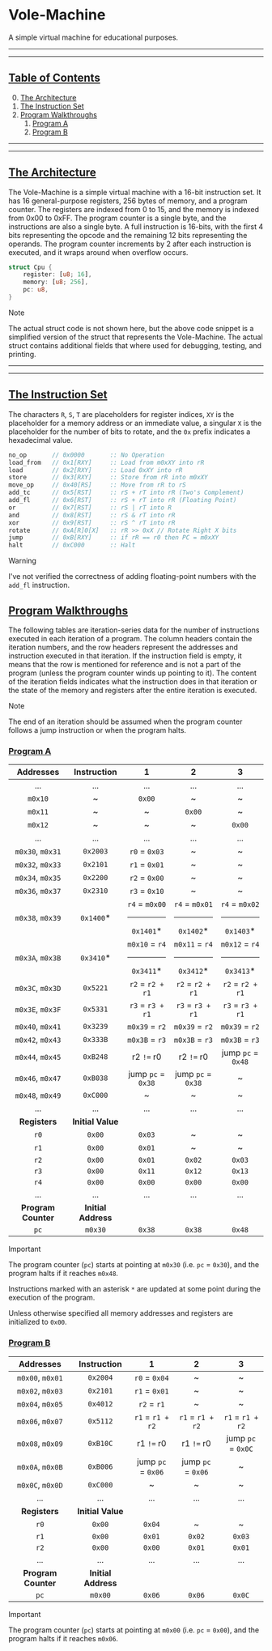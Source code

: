 # Vole-Machine

A simple virtual machine for educational purposes.

---
---

## [Table of Contents](#table-of-contents)

0. [The Architecture](#the-architecture)
1. [The Instruction Set](#the-instruction-set)
2. [Program Walkthroughs](#program-walkthroughs)
   1. [Program A](#program-a)
   2. [Program B](#program-b)

---
---

## [The Architecture](#table-of-contents)

The Vole-Machine is a simple virtual machine with a 16-bit instruction set. It has 16 general-purpose registers, 256 bytes of memory, and a program counter. The registers are indexed from 0 to 15, and the memory is indexed from 0x00 to 0xFF. The program counter is a single byte, and the instructions are also a single byte. A full instruction is 16-bits, with the first 4 bits representing the opcode and the remaining 12 bits representing the operands. The program counter increments by 2 after each instruction is executed, and it wraps around when overflow occurs.

```rust
struct Cpu {
    register: [u8; 16],
    memory: [u8; 256],
    pc: u8,
}
```

> [!NOTE]
> The actual struct code is not shown here, but the above code snippet is a simplified version of the struct that represents the Vole-Machine. The actual struct contains additional fields that where used for debugging, testing, and printing.

---
---

## [The Instruction Set](#table-of-contents)

The characters `R`, `S`, `T` are placeholders for register indices, `XY` is the placeholder for a memory address or an immediate value, a singular `X` is the placeholder for the number of bits to rotate, and the `0x` prefix indicates a hexadecimal value.

```rust
no_op       // 0x0000       :: No Operation
load_from   // 0x1[RXY]     :: Load from m0xXY into rR
load        // 0x2[RXY]     :: Load 0xXY into rR
store       // 0x3[RXY]     :: Store from rR into m0xXY
move_op     // 0x40[RS]     :: Move from rR to rS
add_tc      // 0x5[RST]     :: rS + rT into rR (Two's Complement)
add_fl      // 0x6[RST]     :: rS + rT into rR (Floating Point)
or          // 0x7[RST]     :: rS | rT into R
and         // 0x8[RST]     :: rS & rT into rR
xor         // 0x9[RST]     :: rS ^ rT into rR
rotate      // 0xA[R]0[X]   :: rR >> 0xX // Rotate Right X bits
jump        // 0xB[RXY]     :: if rR == r0 then PC = m0xXY
halt        // 0xC000       :: Halt
```

> [!WARNING]
> I've not verified the correctness of adding floating-point numbers with the `add_fl` instruction.

## [Program Walkthroughs](#table-of-contents)
<!--Time series table:: x-axis: iterations, y-axis: address and/or instructions-->

The following tables are iteration-series data for the number of instructions executed in each iteration of a program. The column headers contain the iteration numbers, and the row headers represent the addresses and instruction executed in that iteration.
If the instruction field is empty, it means that the row is mentioned for reference and is not a part of the program (unless the program counter winds up pointing to it).
The content of the iteration fields indicates what the instruction does in that iteration or the state of the memory and registers after the entire iteration is executed.

> [!NOTE]
> The end of an iteration should be assumed when the program counter follows
a jump instruction or when the program halts.

### [Program A](#table-of-contents)

<!--
| 0x2003 | // Load 0x03 into r0                               
| 0x2101 | // Load 0x01 into r1                               
| 0x2200 | // Load 0x00 into r2                               
| 0x2310 | // Load 0x10 into r3 // 0x10 == 16                 
| 0x1400 | // Load from m0x00 into r4                         
| 0x3410 | // Store from r4 into m0x10 // m0x10 == memory[16] 
| 0x5221 | // r2 + r1 into r2                                 
| 0x5331 | // r3 + r1 into r3                                 
| 0x3239 | // Store from r2 into m0x39 // m0x39 == memory[57] 
| 0x333B | // Store from r3 into m0x3B // m0x3B == memory[59] 
| 0xB248 | // Jump to m0x48 if r2 == r0 // m0x48 == memory[72]
| 0xB038 | // Jump to m0x38 if r0 == r0 // m0x38 == memory[56]
| 0xC000 | // Halt                                            
-->

| Addresses| Instruction | 1 | 2 | 3 |
|:---------:|:-----------:|:-:|:-:|:-:|
| ... | ... | ... | ... | ... |
| `m0x10` | ~ | `0x00` | ~ | ~ |
| `m0x11` | ~ | ~ | `0x00` | ~ |
| `m0x12` | ~ | ~ | ~ | `0x00` |
| ... | ... | ... | ... | ... |
| `m0x30`, `m0x31` | `0x2003` | `r0` = `0x03` | ~ | ~ |
| `m0x32`, `m0x33` | `0x2101` | `r1` = `0x01` | ~ | ~ |
| `m0x34`, `m0x35` | `0x2200` | `r2` = `0x00` | ~ | ~ |
| `m0x36`, `m0x37` | `0x2310` | `r3` = `0x10` | ~ | ~ |
| `m0x38`, `m0x39` | `0x1400`* | `r4` = `m0x00` <hr> `0x1401`* | `r4` = `m0x01` <hr> `0x1402`* | `r4` = `m0x02` <hr> `0x1403`* |
| `m0x3A`, `m0x3B` | `0x3410`* | `m0x10` = `r4` <hr> `0x3411`* | `m0x11` = `r4` <hr> `0x3412`* | `m0x12` = `r4` <hr> `0x3413`* |
| `m0x3C`, `m0x3D` | `0x5221` | `r2` = `r2 + r1` | `r2` = `r2 + r1` | `r2` = `r2 + r1` |
| `m0x3E`, `m0x3F` | `0x5331` | `r3` = `r3 + r1` | `r3` = `r3 + r1` | `r3` = `r3 + r1` |
| `m0x40`, `m0x41` | `0x3239` | `m0x39` = `r2` | `m0x39` = `r2` | `m0x39` = `r2` |
| `m0x42`, `m0x43` | `0x333B` | `m0x3B` = `r3` | `m0x3B` = `r3` | `m0x3B` = `r3` |
| `m0x44`, `m0x45` | `0xB248` | r2 `!=` r0 | r2 `!=` r0 | jump `pc` = `0x48` |
| `m0x46`, `m0x47` | `0xB038` | jump `pc` = `0x38` | jump `pc` = `0x38` | ~ |
| `m0x48`, `m0x49` | `0xC000` | ~ | ~ | ~ |
| ... | ... | ... | ... | ... |
| **Registers** | **Initial Value** ||||
| `r0` | `0x00` | `0x03` | ~ | ~ |
| `r1` | `0x00` | `0x01` | ~ | ~ |
| `r2` | `0x00` | `0x01` | `0x02` | `0x03` |
| `r3` | `0x00` | `0x11` | `0x12` | `0x13` |
| `r4` | `0x00` | `0x00` | `0x00` | `0x00` |
| ... | ... | ... | ... | ... |
| **Program Counter** | **Initial Address** ||||
| `pc` | `m0x30` | `0x38` | `0x38` | `0x48` |

> [!IMPORTANT]
> The program counter (`pc`) starts at pointing at `m0x30` (i.e. `pc` = `0x30`), and the program halts if it reaches `m0x48`.
>
> Instructions marked with an asterisk `*` are updated at some point during the execution of the program.
>
> Unless otherwise specified all memory addresses and registers are initialized to `0x00`.

### [Program B](#table-of-contents)

<!--
| 0x2004 | // Load 0x04 into r0
| 0x2101 | // Load 0x01 into r1
| 0x4012 | // Move from r1 to r2
| 0x5112 | // r1 + r2 into r1
| 0xB10C | // Jump to m0x0C if r1 == r0
| 0xB006 | // Jump to m0x06 if r0 == r0
| 0xC000 | // Halt
-->

| Addresses | Instruction | 1 | 2 | 3 |
|:---------:|:-----------:|:-:|:-:|:-:|
| `m0x00`, `m0x01` | `0x2004` | `r0` = `0x04` | ~ | ~ |
| `m0x02`, `m0x03` | `0x2101` | `r1` = `0x01` | ~ | ~ |
| `m0x04`, `m0x05` | `0x4012` | `r2` = `r1` | ~ | ~ |
| `m0x06`, `m0x07` | `0x5112` | `r1` = `r1 + r2` | `r1` = `r1 + r2` | `r1` = `r1 + r2` |
| `m0x08`, `m0x09` | `0xB10C` | r1 `!=` r0 | r1 `!=` r0 | jump `pc` = `0x0C` |
| `m0x0A`, `m0x0B` | `0xB006` | jump `pc` = `0x06` | jump `pc` = `0x06` | ~ |
| `m0x0C`, `m0x0D` | `0xC000` | ~ | ~ | ~ |
| ... | ... | ... | ... | ... |
| **Registers** | **Initial Value** ||||
| `r0` | `0x00` | `0x04` | ~ | ~ |
| `r1` | `0x00` | `0x01` | `0x02` | `0x03` |
| `r2` | `0x00` | `0x00` | `0x01` | `0x01` |
| ... | ... | ... | ... | ... |
| **Program Counter** | **Initial Address** ||||
| `pc` | `m0x00` | `0x06` | `0x06` | `0x0C` |

> [!IMPORTANT]
> The program counter (`pc`) starts at pointing at `m0x00` (i.e. `pc` = `0x00`), and the program halts if it reaches `m0x06`.

